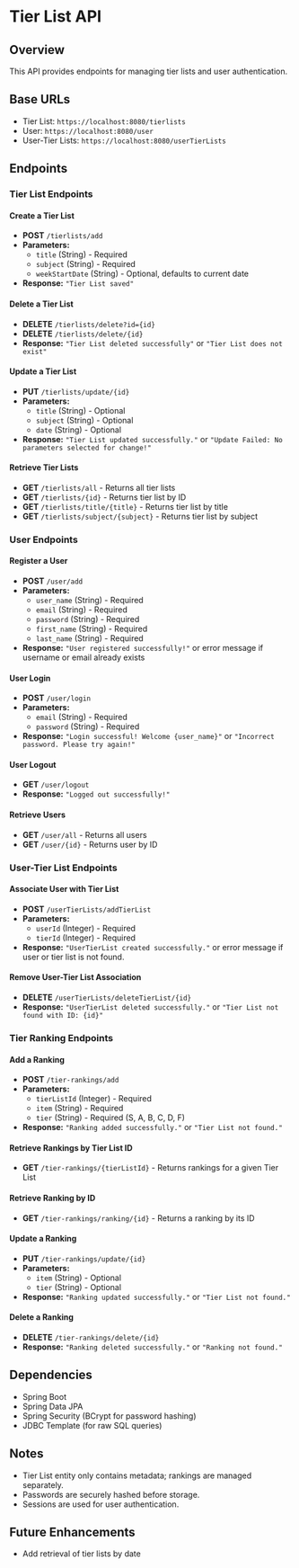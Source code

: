 # Tier List API

## Overview
This API provides endpoints for managing tier lists and user authentication.

## Base URLs
- Tier List: `https://localhost:8080/tierlists`
- User: `https://localhost:8080/user`
- User-Tier Lists: `https://localhost:8080/userTierLists`

## Endpoints

### Tier List Endpoints
#### Create a Tier List
- **POST** `/tierlists/add`
- **Parameters:**
  - `title` (String) - Required
  - `subject` (String) - Required
  - `weekStartDate` (String) - Optional, defaults to current date
- **Response:** `"Tier List saved"`

#### Delete a Tier List
- **DELETE** `/tierlists/delete?id={id}`
- **DELETE** `/tierlists/delete/{id}`
- **Response:** `"Tier List deleted successfully"` or `"Tier List does not exist"`

#### Update a Tier List
- **PUT** `/tierlists/update/{id}`
- **Parameters:**
  - `title` (String) - Optional
  - `subject` (String) - Optional
  - `date` (String) - Optional
- **Response:** `"Tier List updated successfully."` or `"Update Failed: No parameters selected for change!"`

#### Retrieve Tier Lists
- **GET** `/tierlists/all` - Returns all tier lists
- **GET** `/tierlists/{id}` - Returns tier list by ID
- **GET** `/tierlists/title/{title}` - Returns tier list by title
- **GET** `/tierlists/subject/{subject}` - Returns tier list by subject

### User Endpoints
#### Register a User
- **POST** `/user/add`
- **Parameters:**
  - `user_name` (String) - Required
  - `email` (String) - Required
  - `password` (String) - Required
  - `first_name` (String) - Required
  - `last_name` (String) - Required
- **Response:** `"User registered successfully!"` or error message if username or email already exists

#### User Login
- **POST** `/user/login`
- **Parameters:**
  - `email` (String) - Required
  - `password` (String) - Required
- **Response:** `"Login successful! Welcome {user_name}"` or `"Incorrect password. Please try again!"`

#### User Logout
- **GET** `/user/logout`
- **Response:** `"Logged out successfully!"`

#### Retrieve Users
- **GET** `/user/all` - Returns all users
- **GET** `/user/{id}` - Returns user by ID

### User-Tier List Endpoints
#### Associate User with Tier List
- **POST** `/userTierLists/addTierList`
- **Parameters:**
  - `userId` (Integer) - Required
  - `tierId` (Integer) - Required
- **Response:** `"UserTierList created successfully."` or error message if user or tier list is not found.

#### Remove User-Tier List Association
- **DELETE** `/userTierLists/deleteTierList/{id}`
- **Response:** `"UserTierList deleted successfully."` or `"Tier List not found with ID: {id}"`

### Tier Ranking Endpoints
#### Add a Ranking
- **POST** `/tier-rankings/add`
- **Parameters:**
  - `tierListId` (Integer) - Required
  - `item` (String) - Required
  - `tier` (String) - Required (S, A, B, C, D, F)
- **Response:** `"Ranking added successfully."` or `"Tier List not found."`

#### Retrieve Rankings by Tier List ID
- **GET** `/tier-rankings/{tierListId}` - Returns rankings for a given Tier List

#### Retrieve Ranking by ID
- **GET** `/tier-rankings/ranking/{id}` - Returns a ranking by its ID

#### Update a Ranking
- **PUT** `/tier-rankings/update/{id}`
- **Parameters:**
  - `item` (String) - Optional
  - `tier` (String) - Optional
- **Response:** `"Ranking updated successfully."` or `"Tier List not found."`

#### Delete a Ranking
- **DELETE** `/tier-rankings/delete/{id}`
- **Response:** `"Ranking deleted successfully."` or `"Ranking not found."`

## Dependencies
- Spring Boot
- Spring Data JPA
- Spring Security (BCrypt for password hashing)
- JDBC Template (for raw SQL queries)

## Notes
- Tier List entity only contains metadata; rankings are managed separately.
- Passwords are securely hashed before storage.
- Sessions are used for user authentication.

## Future Enhancements
- Add retrieval of tier lists by date


  

